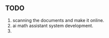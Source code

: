 ## TODO

1. scanning the documents and make it online. 
2. ai math assistant system development. 
3. 



